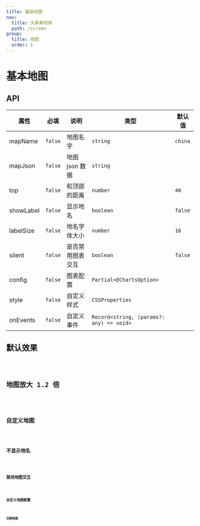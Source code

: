```yaml
---
title: 基础地图
nav:
  title: 大屏素材库
  path: /screen
group:
  title: 地图
  order: 1
---
```


# 基本地图

## API

| 属性      | 必填    | 说明             | 类型                                     | 默认值  |
| --------- | ------- | ---------------- | ---------------------------------------- | ------- |
| mapName   | `false` | 地图名字         | `string`                                 | `china` |
| mapJson   | `false` | 地图 json 数据   | `string`                                 |         |
| top       | `false` | 和顶部的距离     | `number`                                 | `40`    |
| showLabel | `false` | 显示地名         | `boolean`                                | `false` |
| labelSize | `false` | 地名字体大小     | `number`                                 | `16`    |
| silent    | `false` | 是否禁用图表交互 | `boolean`                                | `false` |
| config    | `false` | 图表配置         | `Partial<EChartsOption>`                 |         |
| style     | `false` | 自定义样式       | `CSSProperties`                          |         |
| onEvents  | `false` | 自定义事件       | `Record<string, (params?: any) => void>` |         |

## 默认效果

<code src="../../example/BasicMapDemo/demo1.tsx" background="#040727">

## 地图放大 1.2 倍

<code src="../../example/BasicMapDemo/demo7.tsx" background="#040727">

## 自定义地图

<code src="../../example/BasicMapDemo/demo2.tsx" background="#040727">

## 不显示地名

<code src="../../example/BasicMapDemo/demo3.tsx" background="#040727">

## 禁用地图交互

<code src="../../example/BasicMapDemo/demo4.tsx" background="#040727">

## 自定义地图配置

<code src="../../example/BasicMapDemo/demo5.tsx" background="#040727">

## 切换地图

<code src="../../example/BasicMapDemo/demo6.tsx" background="#040727">
